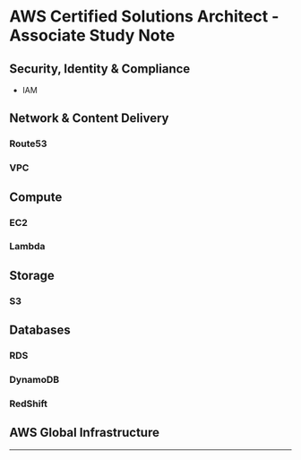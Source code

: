 # AWS Certified Solutions Architect - Associate Study Note
## Security, Identity & Compliance
* IAM
## Network & Content Delivery
### Route53
### VPC
## Compute
### EC2
### Lambda
## Storage
### S3
## Databases
### RDS
### DynamoDB
### RedShift
## AWS Global Infrastructure

---

